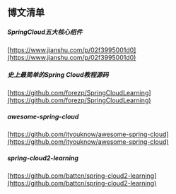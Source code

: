 ##  博文清单  


#####  SpringCloud五大核心组件  
[https://www.jianshu.com/p/02f3995001d0](https://www.jianshu.com/p/02f3995001d0)  

#####  史上最简单的Spring Cloud教程源码  
[https://github.com/forezp/SpringCloudLearning](https://github.com/forezp/SpringCloudLearning)  

#####   awesome-spring-cloud
[https://github.com/ityouknow/awesome-spring-cloud](https://github.com/ityouknow/awesome-spring-cloud)


#####  spring-cloud2-learning
[https://github.com/battcn/spring-cloud2-learning](https://github.com/battcn/spring-cloud2-learning)
